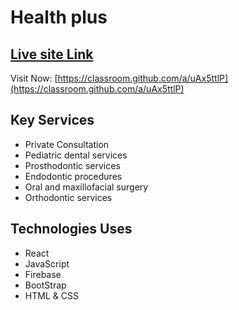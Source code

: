 # Health plus

## [Live site Link](https://classroom.github.com/a/uAx5ttlP)

Visit Now: [https://classroom.github.com/a/uAx5ttlP](https://classroom.github.com/a/uAx5ttlP)

## Key Services
- Private Consultation
- Pediatric dental services
- Prosthodontic services
- Endodontic procedures
- Oral and maxillofacial surgery
- Orthodontic services

## Technologies Uses
- React
- JavaScript
- Firebase
- BootStrap
- HTML & CSS


